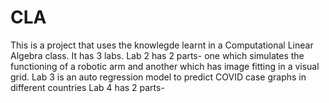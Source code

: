 # CLA
This is a project that uses the knowlegde learnt in a Computational Linear Algebra class. It has 3 labs.
Lab 2 has 2 parts- one which simulates the functioning of a robotic arm and another which has image fitting in a visual grid. 
Lab 3 is an auto regression model to predict COVID case graphs in different countries
Lab 4 has 2 parts- 
